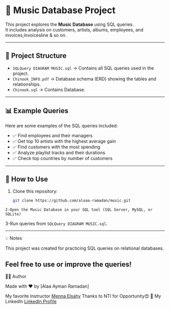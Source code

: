 # 🎵 Music Database Project  

This project explores the **Music Database** using SQL queries.  
It includes analysis on customers, artists, albums, employees, and invoices,invoicesline & so on.  

---

## 📂 Project Structure
- `SQLQuery DIAGRAM MUSIC.sql` → Contains all SQL queries used in the project.  
- `Chinook_INFO.pdf` → Database schema (ERD) showing the tables and relationships.  
- `Chinook.sql` → Contains Database. 
---

## 📊 Example Queries
Here are some examples of the SQL queries included:  

- ✅ Find employees and their managers  
- ✅ Get top 10 artists with the highest average gain  
- ✅ Find customers with the most spending  
- ✅ Analyze playlist tracks and their durations  
- ✅ Check top countries by number of customers  

---

## 🚀 How to Use
1. Clone this repository:
   ```bash
   git clone https://github.com/aloaa-ramadan/music.git
   
```2-Open the Music Database in your SQL tool (SQL Server, MySQL, or SQLite)```

3-Run queries from `SQLQuery DIAGRAM MUSIC.sql`.

---
💡 Notes

This project was created for practicing SQL queries on relational databases.

Feel free to use or improve the queries!
---
👩‍💻 Author

Made with ❤️ by [Alaa Ayman Ramadan]

My favorite Instructor [Menna Elsahy](https://www.linkedin.com/in/mennatullahelsahy)
Thanks to NTI for Opportunity😍
💼 My LinkedIn 
[LinkedIn Profile](https://www.linkedin.com/in/alaa-ramadan-89116232a/)


